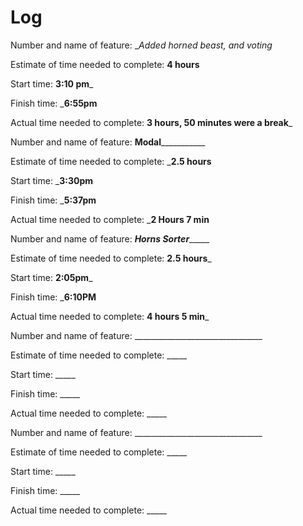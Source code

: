 
# Log

Number and name of feature: __Added horned beast, and voting_

Estimate of time needed to complete: __4 hours__

Start time: __3:10 pm___

Finish time: ___6:55pm__

Actual time needed to complete: __3 hours, 50 minutes were a break___

Number and name of feature: ________Modal___________________

Estimate of time needed to complete: ___2.5 hours__

Start time: ___3:30pm__

Finish time: ___5:37pm__

Actual time needed to complete: ___2 Hours 7 min__

Number and name of feature: ___________Horns Sorter________________

Estimate of time needed to complete: __2.5 hours___

Start time: __2:05pm___

Finish time: ___6:10PM__

Actual time needed to complete: __4 hours 5 min___

Number and name of feature: ________________________________

Estimate of time needed to complete: _____

Start time: _____

Finish time: _____

Actual time needed to complete: _____

Number and name of feature: ________________________________

Estimate of time needed to complete: _____

Start time: _____

Finish time: _____

Actual time needed to complete: _____

